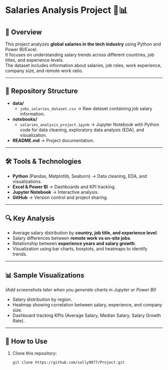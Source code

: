 # Salaries Analysis Project 💼📊

## 📌 Overview
This project analyzes **global salaries in the tech industry** using Python and Power BI/Excel.  
It focuses on understanding salary trends across different countries, job titles, and experience levels.  
The dataset includes information about salaries, job roles, work experience, company size, and remote work ratio.

---

## 📂 Repository Structure
- **data/**
  - `jobs_salaries_dataset.csv` → Raw dataset containing job salary information.
- **notebooks/**
  - `salaries_analysis_project.ipynb` → Jupyter Notebook with Python code for data cleaning, exploratory data analysis (EDA), and visualization.
- **README.md** → Project documentation.

---

## 🛠️ Tools & Technologies
- **Python** (Pandas, Matplotlib, Seaborn) → Data cleaning, EDA, and visualizations.  
- **Excel & Power BI** → Dashboards and KPI tracking.  
- **Jupyter Notebook** → Interactive analysis.  
- **GitHub** → Version control and project sharing.  

---

## 🔍 Key Analysis
- Average salary distribution by **country, job title, and experience level**.  
- Salary differences between **remote work vs on-site jobs**.  
- Relationship between **experience years and salary growth**.  
- Visualization using bar charts, boxplots, and heatmaps to identify trends.  

---

## 📊 Sample Visualizations
*(Add screenshots later when you generate charts in Jupyter or Power BI)*  
- Salary distribution by region.  
- Heatmap showing correlation between salary, experience, and company size.  
- Dashboard tracking KPIs (Average Salary, Median Salary, Salary Growth Rate).  

---

## 🚀 How to Use
1. Clone this repository:
   ```bash
   git clone https://github.com/sally9877/Project.git
